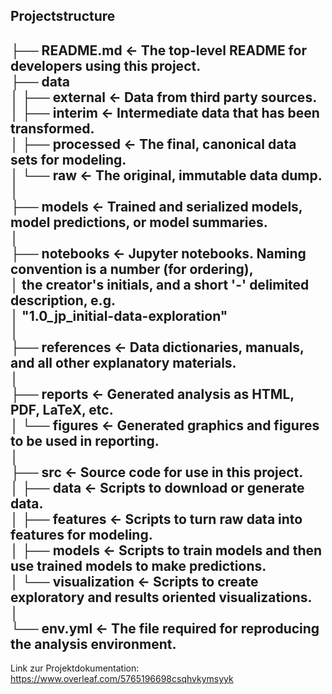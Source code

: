 Projectstructure
----------------
├── README.md          <- The top-level README for developers using this project.  
├── data  
│   ├── external       <- Data from third party sources.  
│   ├── interim        <- Intermediate data that has been transformed.  
│   ├── processed      <- The final, canonical data sets for modeling.  
│   └── raw            <- The original, immutable data dump.  
│  
├── models             <- Trained and serialized models, model predictions, or model summaries.   
│  
├── notebooks          <- Jupyter notebooks. Naming convention is a number (for ordering),  
│                         the creator's initials, and a short '-' delimited description, e.g.  
│                         "1.0_jp_initial-data-exploration"  
│  
├── references         <- Data dictionaries, manuals, and all other explanatory materials.  
│  
├── reports            <- Generated analysis as HTML, PDF, LaTeX, etc.  
│   └── figures        <- Generated graphics and figures to be used in reporting.  
│  
├── src                <- Source code for use in this project.  
│   ├── data           <- Scripts to download or generate data.  
│   ├── features       <- Scripts to turn raw data into features for modeling.  
│   ├── models         <- Scripts to train models and then use trained models to make predictions.  
│   └── visualization  <- Scripts to create exploratory and results oriented visualizations.  
│  
└── env.yml            <- The file required for reproducing the analysis environment.  
----------------  
Link zur Projektdokumentation:  
https://www.overleaf.com/5765196698csqhvkymsyyk  
